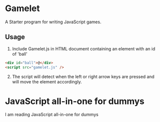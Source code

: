 # Gamelet

A Starter program for writing JavaScript games.

## Usage

1. Include Gamelet.js in HTML document containing an
   element with an id of 'ball'

```html
<div id="ball">@</div>
<script src="gamelet.js" />
```

2. The script will detect when the left or right arrow keys are pressed and will move the element accordingly.

# JavaScript all-in-one for dummys

I am reading JavaScript all-in-one for dummys
